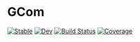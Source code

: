 # GCom

[![Stable](https://img.shields.io/badge/docs-stable-blue.svg)](https://mkarikom.github.io/GCom.jl/stable)
[![Dev](https://img.shields.io/badge/docs-dev-blue.svg)](https://mkarikom.github.io/GCom.jl/dev)
[![Build Status](https://travis-ci.com/mkarikom/GCom.jl.svg?branch=master)](https://travis-ci.com/mkarikom/GCom.jl)
[![Coverage](https://codecov.io/gh/mkarikom/GCom.jl/branch/master/graph/badge.svg)](https://codecov.io/gh/mkarikom/GCom.jl)
